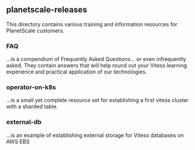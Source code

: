 ## planetscale-releases

This directory contains various training and information resources for PlanetScale customers.

### FAQ 
...is a compendium of Frequently Asked Questions... or even infrequently asked.  They contain answers that will help round out your Vitess learning experience and practical application of our technologies.

### operator-on-k8s
...is a small yet complete resource set for establishing a first vitess cluster with a sharded table.

### external-db
...is an example of establishing external storage for Vitess databases on AWS EBS



